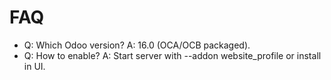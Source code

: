 # FAQ

- Q: Which Odoo version? A: 16.0 (OCA/OCB packaged).
- Q: How to enable? A: Start server with --addon website_profile or install in UI.
